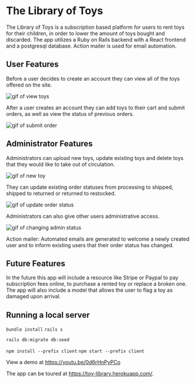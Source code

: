 # The Library of Toys

The Library of Toys is a subscription based platform for users to rent toys for their children, in order to lower the amount of toys bought and discarded. The app utilizes a Ruby on Rails backend with a React frontend and a postgresql database. Action mailer is used for email automation.   

## User Features

Before a user decides to create an account they can view all of the toys offered on the site.

![gif of view toys](https://media.giphy.com/media/OAltdMbWjkPljaPK1R/giphy.gif)

 After a user creates an account they can add toys to their cart and submit orders, as well as view the status of previous orders.

 ![gif of submit order](https://media.giphy.com/media/O6SvIr2AK9EGL2MVet/giphy.gif) 

## Administrator Features

Administrators can upload new toys, update existing toys and delete toys that they would like to take out of circulation.

![gif of new toy](https://media.giphy.com/media/i7jgwkIQBuMGsCTQ1S/giphy.gif)

They can update existing order statuses from processing to shipped, shipped to returned or returned to restocked.

![gif of update order status](https://media.giphy.com/media/5M7CTpPRQ6djwG4BsX/giphy.gif)

 Administrators can also give other users administrative access.

 ![gif of changing admin status](https://media.giphy.com/media/xieqL8H6JqZgCf279V/giphy.gif)

Action mailer: 
Automated emails are generated to welcome a newly created user and to inform existing users that their order status has changed. 

## Future Features

In the future this app will include a resource like Stripe or Paypal to pay subscription fees online, to purchase a rented toy or replace a broken one. The app will also include a model that allows the user to flag a toy as damaged upon arrival. 

## Running a local server

```bundle install```
```rails s```

```rails db:migrate db:seed```

```npm install --prefix client```
```npm start --prefix client```

View a demo at https://youtu.be/0d6rHnPyPCo

The app can be toured at https://toy-library.herokuapp.com/.


